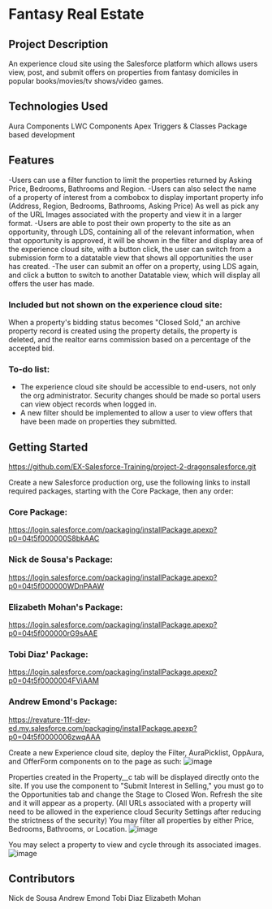 # Fantasy Real Estate

## Project Description
  An experience cloud site using the Salesforce platform which allows users view, post, and submit offers
  on properties from fantasy domiciles in popular books/movies/tv shows/video games. 
  

## Technologies Used
Aura Components
LWC Components
Apex Triggers & Classes
Package based development

## Features

-Users can use a filter function to limit the properties returned by Asking Price, Bedrooms, Bathrooms and Region.
-Users can also select the name of a property of interest from a combobox to display important property info
  (Address, Region, Bedrooms, Bathrooms, Asking Price) As well as pick any of the URL Images associated with the
  property and view it in a larger format.
-Users are able to post their own property to the site as an opportunity, through LDS, containing all of the relevant 
  information, when that opportunity is approved, it will be shown in the filter and display area of the experience cloud site,
  with a button click, the user can switch from a submission form to a datatable view that shows all opportunities the
  user has created.
 -The user can submit an offer on a property, using LDS again, and click a button to switch to another Datatable
  view, which will display all offers the user has made.
  
### Included but not shown on the experience cloud site:
  When a property's bidding status becomes "Closed Sold," an archive property record is created using the property details,
  the property is deleted, and the realtor earns commission based on a percentage of the accepted bid.

### To-do list:
- The experience cloud site should be accessible to end-users, not only the org administrator. 
  Security changes should be made so portal users can view object records when logged in.
- A new filter should be implemented to allow a user to view offers that have been made on properties they submitted.

## Getting Started
https://github.com/EX-Salesforce-Training/project-2-dragonsalesforce.git

Create a new Salesforce production org, use the following links to install required packages, 
starting with the Core Package, then any order:

### Core Package:
https://login.salesforce.com/packaging/installPackage.apexp?p0=04t5f000000S8bkAAC

### Nick de Sousa's Package:
https://login.salesforce.com/packaging/installPackage.apexp?p0=04t5f000000WDnPAAW

### Elizabeth Mohan's Package:
https://login.salesforce.com/packaging/installPackage.apexp?p0=04t5f000000rG9sAAE

### Tobi Diaz' Package:
https://login.salesforce.com/packaging/installPackage.apexp?p0=04t5f0000004FViAAM

### Andrew Emond's Package:
https://revature-11f-dev-ed.my.salesforce.com/packaging/installPackage.apexp?p0=04t5f0000006zwqAAA

Create a new Experience cloud site, deploy the Filter, AuraPicklist, OppAura, and OfferForm components on to the page as such: 
![image](https://user-images.githubusercontent.com/93998652/149240116-cb91d454-5f99-4763-8f3d-5bddc3144c6b.png)


Properties created in the Property__c tab will be displayed directly onto the site. 
If you use the component to "Submit Interest in Selling," you must go to the Opportunities tab and change the Stage to Closed Won. Refresh the site and it will appear as a property. (All URLs associated with a property will need to be allowed in the experience cloud Security Settings after reducing the strictness of the security)
You may filter all properties by either Price, Bedrooms, Bathrooms, or Location.
![image](https://user-images.githubusercontent.com/93998652/149240556-128b4791-f887-403d-925a-0df4d01a73ba.png)

You may select a property to view and cycle through its associated images.
![image](https://user-images.githubusercontent.com/93998652/149241482-e5a71722-8196-4e4d-a1a3-459fcc8e7cb2.png)

## Contributors
Nick de Sousa
Andrew Emond
Tobi Diaz
Elizabeth Mohan
